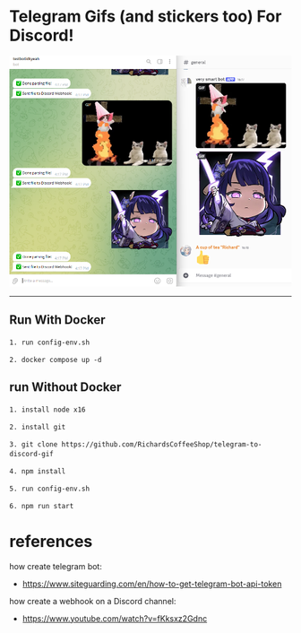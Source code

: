 # Telegram Gifs (and stickers too) For Discord!

<img src="./.github/preview.png"/>

---

## Run With Docker

`1. run config-env.sh`

`2. docker compose up -d`

## run Without Docker

`1. install node x16`

`2. install git`

`3. git clone https://github.com/RichardsCoffeeShop/telegram-to-discord-gif`

`4. npm install`

`5. run config-env.sh`

`6. npm run start`

# references

how create telegram bot:

- https://www.siteguarding.com/en/how-to-get-telegram-bot-api-token

how create a webhook on a Discord channel:

- https://www.youtube.com/watch?v=fKksxz2Gdnc
